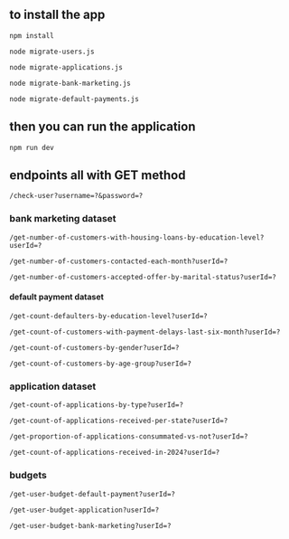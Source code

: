 ## to install the app

`npm install`

`node migrate-users.js`

`node migrate-applications.js`

`node migrate-bank-marketing.js`

`node migrate-default-payments.js`

## then you can run the application

`npm run dev`

## endpoints all with GET method

`/check-user?username=?&password=?`

### bank marketing dataset

`/get-number-of-customers-with-housing-loans-by-education-level?userId=?`

`/get-number-of-customers-contacted-each-month?userId=?`

`/get-number-of-customers-accepted-offer-by-marital-status?userId=?`

#### default payment dataset

`/get-count-defaulters-by-education-level?userId=?`

`/get-count-of-customers-with-payment-delays-last-six-month?userId=?`

`/get-count-of-customers-by-gender?userId=?`

`/get-count-of-customers-by-age-group?userId=?`

### application dataset

`/get-count-of-applications-by-type?userId=?`

`/get-count-of-applications-received-per-state?userId=?`

`/get-proportion-of-applications-consummated-vs-not?userId=?`

`/get-count-of-applications-received-in-2024?userId=?`

### budgets

`/get-user-budget-default-payment?userId=?`

`/get-user-budget-application?userId=?`

`/get-user-budget-bank-marketing?userId=?`
